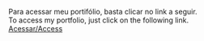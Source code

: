 Para acessar meu portifólio, basta clicar no link a seguir.<br>
To access my portfolio, just click on the following link.<br>
<a href="https://liliannymarinho.github.io/Portfolio/">Acessar/Access</a>
